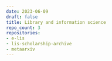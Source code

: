```yaml
---
date: 2023-06-09
draft: false
title: Library and information science
repo_count: 3
repositories:
- e-lis
- lis-scholarship-archive
- metaarxiv
---
```




